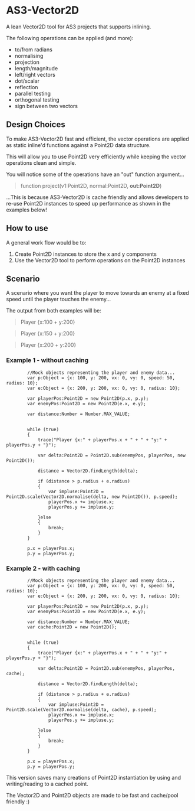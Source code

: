 # AS3-Vector2D


A lean Vector2D tool for AS3 projects that supports inlining.

The following operations can be applied (and more):
* to/from radians
* normalising
* projection
* length/magnitude
* left/right vectors
* dot/scalar
* reflection
* parallel testing
* orthogonal testing
* sign between two vectors


## Design Choices
To make AS3-Vector2D fast and efficient, the vector operations are applied as static
inline'd functions against a Point2D data structure.

This will allow you to use Point2D very efficiently while keeping the vector operations
clean and simple.

You will notice some of the operations have an "out" function argument...

> function project(v1:Point2D, normal:Point2D, **out:Point2D**)

...This is because AS3-Vector2D is cache friendly and allows developers to re-use
Point2D instances to speed up performance as shown in the examples below!


## How to use

A general work flow would be to:

1. Create Point2D instances to store the x and y components
2. Use the Vector2D tool to perform operations on the Point2D instances

## Scenario

A scenario where you want the player to move towards an enemy at a fixed speed
until the player touches the enemy...

The output from both examples will be:

>Player {x:100 + y:200}

>Player {x:150 + y:200}

>Player {x:200 + y:200}

### Example 1 - without caching


			//Mock objects representing the player and enemy data...
			var p:Object = {x: 100, y: 200, vx: 0, vy: 0, speed: 50, radius: 10};
			var e:Object = {x: 200, y: 200, vx: 0, vy: 0, radius: 10};
			
			var playerPos:Point2D = new Point2D(p.x, p.y);
			var enemyPos:Point2D = new Point2D(e.x, e.y);
			
			var distance:Number = Number.MAX_VALUE;
			
			
			while (true)
			{
				trace("Player {x:" + playerPos.x + " + " + "y:" + playerPos.y + "}"); 
				
				var delta:Point2D = Point2D.sub(enemyPos, playerPos, new Point2D());
				
				distance = Vector2D.findLength(delta);
				
				if (distance > p.radius + e.radius)
				{
					var impluse:Point2D = Point2D.scale(Vector2D.normalise(delta, new Point2D()), p.speed);
					playerPos.x += impluse.x;
					playerPos.y += impluse.y;
					
				}else
				{
					break;
				}
			}
			
			p.x = playerPos.x;
			p.y = playerPos.y;
			
### Example 2 - with caching


			//Mock objects representing the player and enemy data...
			var p:Object = {x: 100, y: 200, vx: 0, vy: 0, speed: 50, radius: 10};
			var e:Object = {x: 200, y: 200, vx: 0, vy: 0, radius: 10};
			
			var playerPos:Point2D = new Point2D(p.x, p.y);
			var enemyPos:Point2D = new Point2D(e.x, e.y);
			
			var distance:Number = Number.MAX_VALUE;
			var cache:Point2D = new Point2D();
			
			
			while (true)
			{
				trace("Player {x:" + playerPos.x + " + " + "y:" + playerPos.y + "}"); 
				
				var delta:Point2D = Point2D.sub(enemyPos, playerPos, cache);
				
				distance = Vector2D.findLength(delta);
				
				if (distance > p.radius + e.radius)
				{
					var impluse:Point2D = Point2D.scale(Vector2D.normalise(delta, cache), p.speed);
					playerPos.x += impluse.x;
					playerPos.y += impluse.y;
					
				}else
				{
					break;
				}
			}
			
			p.x = playerPos.x;
			p.y = playerPos.y;
			
This version saves many creations of Point2D instantiation by using and writing/reading to a cached point.

The Vector2D and Point2D objects are made to be fast and cache/pool friendly :)



